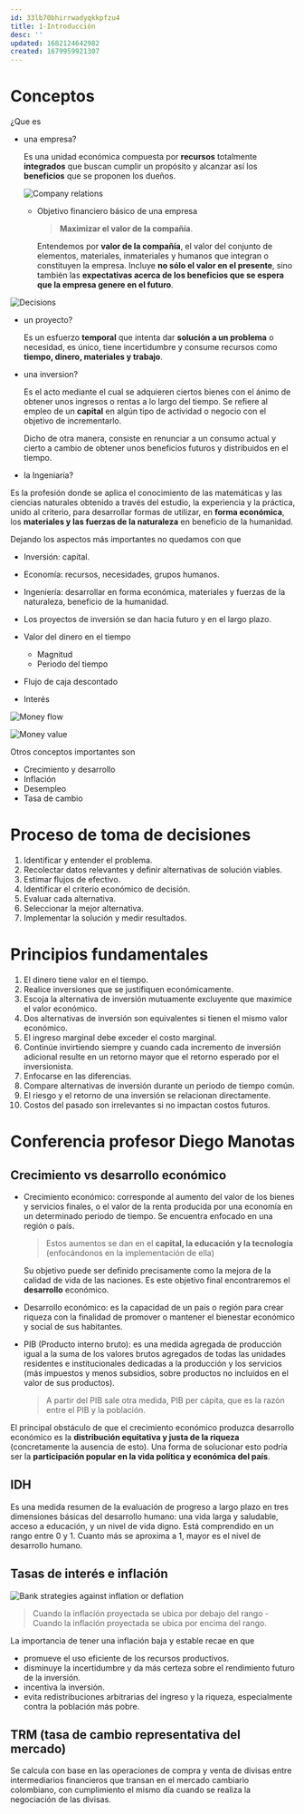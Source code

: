 ```yaml
---
id: 33lb70bhirrwadyqkkpfzu4
title: 1-Introducción
desc: ''
updated: 1682124642982
created: 1679959921307
---
```


# Conceptos

¿Que es

- una empresa?

    Es una unidad económica compuesta por **recursos** totalmente **integrados** que buscan cumplir un propósito y alcanzar así los **beneficios** que se proponen los dueños.

    ![Company relations](./assets/University/Ingenieria%20economica/1_1-1%20Company-relations.jpg)

    - Objetivo financiero básico de una empresa

        > **Maximizar el valor de la compañía**.

        Entendemos por **valor de la compañía**, el valor del conjunto de elementos, materiales, inmateriales y humanos que integran o constituyen la empresa. Incluye **no sólo el valor en el presente**, sino también las **expectativas acerca de los beneficios que se espera que la empresa genere en el futuro**.

![Decisions](./assets/University/Ingenieria%20economica/1_1-2%20Decisions.jpg)

- un proyecto?

    Es un esfuerzo **temporal** que intenta dar **solución a un problema** o necesidad, es único, tiene incertidumbre y consume recursos como **tiempo, dinero, materiales y trabajo**.

- una inversion?

    Es el acto mediante el cual se adquieren ciertos bienes con el ánimo de obtener unos ingresos o
    rentas a lo largo del tiempo. Se refiere al empleo de un **capital** en algún tipo de actividad o negocio con el objetivo de
    incrementarlo.

    Dicho de otra manera, consiste en renunciar a un consumo actual y cierto a cambio de obtener unos
    beneficios futuros y distribuidos en el tiempo.

- la Ingeniaría?

Es la profesión donde se aplica el conocimiento de las matemáticas y las ciencias naturales obtenido a través del estudio, la experiencia y la práctica, unido al criterio, para desarrollar formas de utilizar, en **forma económica**, los **materiales y las fuerzas de la naturaleza** en beneficio de la humanidad.

Dejando los aspectos más importantes no quedamos con que

- Inversión: capital.
- Economía: recursos, necesidades, grupos humanos.
- Ingeniería: desarrollar en forma económica, materiales y fuerzas de la naturaleza, beneficio de la humanidad.


- Los proyectos de inversión se dan hacia futuro y en el largo plazo.
- Valor del dinero en el tiempo
    - Magnitud
    - Periodo del tiempo
- Flujo de caja descontado
- Interés

![Money flow](./assets/University/Ingenieria%20economica/1_1-3%20Money-flow.jpg)

![Money value](./assets/University/Ingenieria%20economica/1_1-4%20Money-value.jpg)

Otros conceptos importantes son

- Crecimiento y desarrollo
- Inflación
- Desempleo
- Tasa de cambio

# Proceso de toma de decisiones

1. Identificar y entender el problema.
2. Recolectar datos relevantes y definir alternativas de
solución viables.
3. Estimar flujos de efectivo.
4. Identificar el criterio económico de decisión.
5. Evaluar cada alternativa.
6. Seleccionar la mejor alternativa.
7. Implementar la solución y medir resultados.

# Principios fundamentales

1. El dinero tiene valor en el tiempo.
2. Realice inversiones que se justifiquen económicamente.
3. Escoja la alternativa de inversión mutuamente excluyente que maximice el valor económico.
4. Dos alternativas de inversión son equivalentes si tienen el mismo valor económico.
5. El ingreso marginal debe exceder el costo marginal.
6. Continúe invirtiendo siempre y cuando cada incremento de inversión adicional resulte en un retorno mayor que el retorno esperado por el inversionista.
7. Enfocarse en las diferencias.
8. Compare alternativas de inversión durante un periodo de tiempo común.
9. El riesgo y el retorno de una inversión se relacionan directamente.
10. Costos del pasado son irrelevantes si no impactan costos futuros.

# Conferencia profesor Diego Manotas

## Crecimiento vs desarrollo económico

- Crecimiento económico: corresponde al aumento del valor de los bienes y servicios finales, o el valor de la renta producida por una economía en un determinado periodo de tiempo. Se encuentra enfocado en una región o país.

    > Estos aumentos se dan en el **capital, la educación y la tecnología** (enfocándonos en la implementación de ella)

    Su objetivo puede ser definido precisamente como la mejora de la calidad de vida de las naciones. Es este objetivo final encontraremos el **desarrollo** económico.
- Desarrollo económico: es la capacidad de un país o región para crear riqueza con la finalidad de promover o mantener el bienestar económico y social de sus habitantes.

- PIB (Producto interno bruto): es una medida agregada de producción igual a la suma de los valores brutos agregados de todas las unidades residentes e institucionales dedicadas a la producción y los servicios (más impuestos y menos subsidios, sobre productos no incluidos en el valor de sus productos).

    > A partir del PIB sale otra medida, PIB per cápita, que es la razón entre el PIB y la población.

El principal obstáculo de que el crecimiento económico produzca desarrollo económico es la **distribución equitativa y justa de la riqueza** (concretamente la ausencia de esto). Una forma de solucionar esto podría ser la **participación popular en la vida política y económica del país**.

## IDH

Es una medida resumen de la evaluación de progreso a largo plazo en tres dimensiones básicas del desarrollo humano: una vida larga y saludable, acceso a educación, y un nivel de vida digno. Está comprendido en un rango entre 0 y 1. Cuanto más se aproxima a 1, mayor es el nivel de desarrollo humano.

## Tasas de interés e inflación

![Bank strategies against inflation or deflation](./assets/University/Ingenieria%20economica/1_1-5%20Bank-strategies-against-inflation-or-deflation.jpg)

> Cuando la inflación proyectada se ubica por debajo del rango - Cuando la inflación proyectada se ubica por encima del rango.

La importancia de tener una inflación baja y estable recae en que

- promueve el uso eficiente de los recursos productivos.
- disminuye la incertidumbre y da más certeza sobre el rendimiento futuro de la inversión.
- incentiva la inversión.
- evita redistribuciones arbitrarias del ingreso y la riqueza, especialmente contra la población más pobre.

## TRM (tasa de cambio representativa del mercado)

Se calcula con base en las operaciones de compra y venta de divisas entre intermediarios financieros que transan en el mercado cambiario colombiano, con cumplimiento el mismo día cuando se realiza la negociación de las divisas.